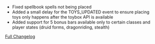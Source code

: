 - Fixed spellbook spells not being placed
- Added a small delay for the TOYS_UPDATED event to ensure placing toys only happens after the toybox API is available
- Added support for 5 bonus bars available only to certain classes and player states (druid forms, dragonriding, stealth)

[Full Changelog](https://github.com/Pr3vention/UniversalBar/compare/1.1.4...1.1.5)
